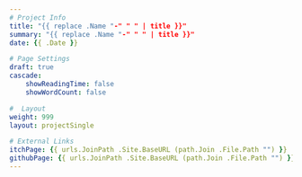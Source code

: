 ```yaml
---
# Project Info
title: "{{ replace .Name "-" " " | title }}"
summary: "{{ replace .Name "-" " " | title }}"
date: {{ .Date }}

# Page Settings
draft: true
cascade:
    showReadingTime: false
    showWordCount: false

#  Layout
weight: 999
layout: projectSingle

# External Links
itchPage: {{ urls.JoinPath .Site.BaseURL (path.Join .File.Path "") }}
githubPage: {{ urls.JoinPath .Site.BaseURL (path.Join .File.Path "") }}
---
```

